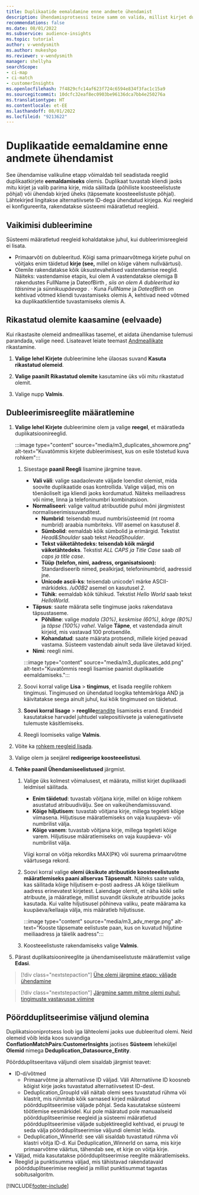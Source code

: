 ```yaml
---
title: Duplikaatide eemaldamine enne andmete ühendamist
description: Ühendamisprotsessi teine samm on valida, millist kirjet duplikaatide leidmisel säilitada.
recommendations: false
ms.date: 08/01/2022
ms.subservice: audience-insights
ms.topic: tutorial
author: v-wendysmith
ms.author: mukeshpo
ms.reviewer: v-wendysmith
manager: shellyha
searchScope:
- ci-map
- ci-match
- customerInsights
ms.openlocfilehash: 7f4829cfc14af623f724c6594e834f3fac1c15a9
ms.sourcegitcommit: 10dcfc32eaf8ec0903be96136dca7bb4e250276a
ms.translationtype: HT
ms.contentlocale: et-EE
ms.lasthandoff: 08/01/2022
ms.locfileid: "9213622"
---
```

# <a name="remove-duplicates-before-unifying-data"></a>Duplikaatide eemaldamine enne andmete ühendamist

See ühendamise valikuline etapp võimaldab teil seadistada reeglid duplikaatkirjete **eemaldamiseks** olemis. Duplikaat tuvastab kliendi jaoks mitu kirjet ja valib parima kirje, mida säilitada (põhiliste koosteeelistuste põhjal) või ühendab kirjed üheks (täpsemate koosteeelistuste põhjal). Lähtekirjed lingitakse alternatiivsete ID-dega ühendatud kirjega. Kui reegleid ei konfigureerita, rakendatakse süsteemi määratletud reegleid.

## <a name="default-deduplication"></a>Vaikimisi dubleerimine

Süsteemi määratletud reegleid kohaldatakse juhul, kui dubleerimisreegleid ei lisata.

- Primaarvõti on dubleeritud.
  Kõigi sama primaarvõtmega kirjete puhul on võitjaks enim täidetud **kirje (see,** millel on kõige vähem nullväärtusi).
- Olemile rakendatakse kõik üksustevahelised vastendamise reeglid.
  Näiteks: vastendamise etapis, kui olem A vastendatakse olemiga B rakendustes FullName ja DateofBirth *, siis on olem A dubleeritud ka täisnime* ja *sünnikuupäevaga* *.* *·* Kuna *FullName* ja *DateofBirth* on kehtivad võtmed kliendi tuvastamiseks olemis A, kehtivad need võtmed ka duplikaatklientide tuvastamiseks olemis A.

## <a name="include-enriched-entities-preview"></a>Rikastatud olemite kaasamine (eelvaade)

Kui rikastasite olemeid andmeallikas tasemel, et aidata ühendamise tulemusi parandada, valige need. Lisateavet leiate teemast [Andmeallikate](data-sources-enrichment.md) rikastamine.

1. **Valige lehel Kirjete** dubleerimine lehe ülaosas suvand **Kasuta rikastatud olemeid**.

1. **Valige paanilt Rikastatud olemite** kasutamine üks või mitu rikastatud olemit.

1. Valige nupp **Valmis**.

## <a name="define-deduplication-rules"></a>Dubleerimisreeglite määratlemine

1. **Valige lehel Kirjete** dubleerimine olem ja valige **reegel**, et määratleda duplikatsioonireeglid.

   :::image type="content" source="media/m3_duplicates_showmore.png" alt-text="Kuvatõmmis kirjete dubleerimisest, kus on esile tõstetud kuva rohkem":::

   1. Sisestage **paanil Reegli** lisamine järgmine teave.
      - **Vali väli**: valige saadaolevate väljade loendist olemist, mida soovite duplikaatide osas kontrollida. Valige väljad, mis on tõenäoliselt iga kliendi jaoks kordumatud. Näiteks meiliaadress või nime, linna ja telefoninumbri kombinatsioon.
      - **Normaliseeri**: valige valitud atribuutide puhul mõni järgmistest normaliseerimissuvanditest.
        - **Numbrid**: teisendab muud numbrisüsteemid (nt rooma numbrid) araabia numbriteks. *VIII* asemel on kasutusel *8*.
        - **Sümbolid**: eemaldab kõik sümbolid ja erimärgid. Tekstist *Head&Shoulder* saab tekst *HeadShoulder*.
        - **Tekst väiketähtedeks: teisendab kõik märgid väiketähtedeks**. Tekstist *ALL CAPS ja Title Case* saab *all caps ja title case*.
        - **Tüüp (telefon, nimi, aadress, organisatsioon):** Standardiseerib nimed, pealkirjad, telefoninumbrid, aadressid jne.
        - **Unicode ascii-ks**: teisendab unicode’i märke ASCII-märkideks. */u00B2* asemel on kasutusel *2*.
        - **Tühik**: eemaldab kõik tühikud. Tekstist *Hello   World* saab tekst *HelloWorld*.
      - **Täpsus**: saate määrata selle tingimuse jaoks rakendatava täpsustaseme.
        - **Põhiline**: valige *madala (30%)*, *keskmise (60%)*, *kõrge (80%)* ja *täpse (100%) vahel*. Valige **Täpne**, et vastendada ainult kirjeid, mis vastavad 100 protsendile.
        - **Kohandatud**: saate määrata protsendi, millele kirjed peavad vastama. Süsteem vastendab ainult seda läve ületavad kirjed.
      - **Nimi**: reegli nimi.

      :::image type="content" source="media/m3_duplicates_add.png" alt-text="Kuvatõmmis reegli lisamise paanist duplikaatide eemaldamiseks.":::

   1. Soovi korral valige **Lisa** > **tingimus**, et lisada reeglile rohkem tingimusi. Tingimused on ühendatud loogika tehtemärkiga AND ja käivitatakse seega ainult juhul, kui kõik tingimused on täidetud.

   1. **Soovi korral lisage** > **reeglile**[erandite](match-entities.md#add-exceptions-to-a-rule) lisamiseks erand. Erandeid kasutatakse harvadel juhtudel valepositiivsete ja valenegatiivsete tulemuste käsitlemiseks.

   1. Reegli loomiseks valige **Valmis**.

1. Võite ka [rohkem reegleid lisada](#define-deduplication-rules).

1. Valige olem ja seejärel **redigeerige koosteeelistusi**.

1. **Tehke paanil Ühendamiseelistused** järgmist.
   1. Valige üks kolmest võimalusest, et määrata, millist kirjet duplikaadi leidmisel säilitada.
      - **Enim täidetud**: tuvastab võitjana kirje, millel on kõige rohkem asustatud atribuudivälju. See on vaikeühendamissuvand.
      - **Kõige hiljutisem**: tuvastab võitjana kirje, millega tegeleti kõige viimasena. Hiljutisuse määratlemiseks on vaja kuupäeva- või numbrilist välja.
      - **Kõige vanem**: tuvastab võitjana kirje, millega tegeleti kõige varem. Hiljutisuse määratlemiseks on vaja kuupäeva- või numbrilist välja.
      
      Viigi korral on võitja rekordiks MAX(PK) või suurema primaarvõtme väärtusega rekord.
      
   1. Soovi korral valige **olemi üksikute atribuutide koosteeelistuste määratlemiseks paani allservas Täpsemalt**. Näiteks saate valida, kas säilitada kõige hiljutisem e-posti aadress JA kõige täielikum aadress erinevatest kirjetest. Laiendage olemit, et näha kõiki selle atribuute, ja määratlege, millist suvandit üksikute atribuutide jaoks kasutada. Kui valite hiljutisusel põhineva valiku, peate määrama ka kuupäeva/kellaaja välja, mis määratleb hiljutisuse.

      :::image type="content" source="media/m3_adv_merge.png" alt-text="Kooste täpsemate eelistuste paan, kus on kuvatud hiljutine meiliaadress ja täielik aadress":::

   1. Koosteeelistuste rakendamiseks valige **Valmis**.

1. Pärast duplikatsioonireeglite ja ühendamiseelistuste määratlemist valige **Edasi**.
  
> [!div class="nextstepaction"]
> [Ühe olemi järgmine etapp: väljade ühendamine](merge-entities.md)

> [!div class="nextstepaction"]
> [Järgmine samm mitme olemi puhul: tingimuste vastavusse viimine](match-entities.md)

## <a name="deduplication-output-as-an-entity"></a>Pöördduplitseerimise väljund olemina

Duplikatsiooniprotsess loob iga lähteolemi jaoks uue dubleeritud olemi. Neid olemeid võib leida koos suvandiga **ConflationMatchPairs:CustomerInsights** jaotises **Süsteem** leheküljel **Olemid** nimega **Deduplication_Datasource_Entity**.

Pöördduplitseeritava väljundi olem sisaldab järgmist teavet:

- ID-d/võtmed
  - Primaarvõtme ja alternatiivse ID väljad. Väli Alternatiivne ID koosneb kõigist kirje jaoks tuvastatud alternatiivsetest ID-dest.
  - Deduplication_GroupId väli näitab olemi sees tuvastatud rühma või klastrit, mis rühmitab kõik sarnased kirjed määratud pöördduplitseerimise väljade põhjal. Seda kasutatakse süsteemi töötlemise eesmärkidel. Kui pole määratud pole manuaalseid pöördduplitseerimise reegleid ja süsteemi määratletud pöördduplitseerimise väljade subjektireeglid kehtivad, ei pruugi te seda välja pöördduplitseerimise väljundi olemist leida.
  - Deduplication_WinnerId: see väli sisaldab tuvastatud rühma või klastri võitja ID-d. Kui Deduplication_WinnerId on sama, mis kirje primaarvõtme väärtus, tähendab see, et kirje on võitja kirje.
- Väljad, mida kasutatakse pöördduplitseerimise reeglite määratlemiseks.
- Reeglid ja punktisumma väljad, mis tähistavad rakendatavaid pöördduplitseerimise reegleid ja millist punktisummat tagastas sobitusalgoritm.

[!INCLUDE[footer-include](includes/footer-banner.md)]
